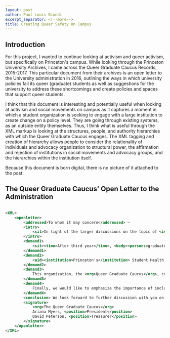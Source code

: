 ```yaml
---
layout: post
author: Paul-Louis Biondi
excerpt_separator: <!--more-->
title: Creating Queer Safety On Campus
---
```


## Introduction

For this project, I wanted to continue looking at activism and queer activism, but specifically on Princeton's campus. While looking through the Princeton University Archives, I came across the Queer Graduate Caucus Records, 2015-2017. This particular document from their archives is an open letter to the University administration in 2016, outlining the ways in which university policies fail its queer (graduate) students as well as suggestions for the university to address these shortcomings and create policies and spaces that support queer students.

I think that this document is interesting and potentially useful when looking at activism and social movements on campus as it captures a moment in which a student organization is seeking to engage with a large institution to create change on a policy level. They are going through existing systems, as an outside entity themselves. Thus, I think what is useful through the XML markup is looking at the structures, people, and authority hierarchies with which the Queer Graduate Caucus engages. The XML tagging and creation of hierarchy allows people to consider the relationality of individuals and advocacy organization to structural power, the affirmation and rejection of institutions in social movements and advocacy groups, and the hierarchies within the institution itself.

Because this document is born digital, there is no picture of it attached to the post.


## The Queer Graduate Caucus' Open Letter to the Administration

```XML

<XML>
    <openletter>
        <addressed>To whom it may concern</addressed> – 
        <intro>
            <sit>In light of the larger discussions on the topic of <iss>diversity</iss> and <iss>inclusion</iss> which have been happening on <place>campus</place> <time>of late</time></sit>, the <org>Queer Graduate Caucus</org> would like to highlight some concerns relating to <comm>LGBTQIA+ <body>graduate students</body></comm>. <time>Last year</time> several of our <position>officers</position> were included in <dialogue>panel discussions and conversations</dialogue> with <position>administrators</position> and some of these issues were raised, but as we have not yet received a <dialogue> response</dialogue> from the <body>administration</body> about their disposition we consider it worthwhile to reiterate them. 
        </intro> 
        <demand1>
            <sit><time>After third year</time>, <body><persons>graduate students</persons></body> are no longer guaranteed <aid>on-campus housing</aid></sit>. The most common destinations for these individuals are <place>Philadelphia</place> and <place> New York City</place>. In the state of <place>Pennsylvania</place>, there are <iss>no <authority>laws</authority> protecting against discrimination on the basis of <identity>sexual orientation</identity> or <identity>gender identity</identity></iss>. This includes <iss>housing discrimination</iss>. Even though the <place>city of New York</place> has <authority>ordinances</authority> aiming to prevent this, the search for apartments is fraught with additional risks for <comm>LGBTQIA+ people</comm>; <iss>there is a constant need to screen potential <persons>roommates</persons> and <persons>landlords</persons> for <marg>homophobic</marg> or <marg>transphobic</marg> attitudes in order to avoid not only discrimination but also harassment</iss>. Additionally, <iss><comm><body>graduate students</body> of color</comm> must negotiate around <marg>racism</marg> during housing searches</iss>. This not only places a considerable burden on <body>graduate students</body> in the form of the <resource>time</resource> involved in such housing searches, but also restricts their ability to find <resource>affordable</resource> housing off campus. Therefore, we consider it paramount that the <institution>Graduate School</institution> and the <body><institution>University's</institution> housing administration</body> renew their commitment to providing <resource>affordable</resource> <aid>on-campus housing</aid> sufficient to meet <body>graduate student</body> demand. <aid>Information</aid> about housing and housing options should also be more effectively distributed to new <body>graduate students</body>. 
	    </demand1>
        <demand2>
            <aid><institution>Princeton's</institution> Student Health Plan</aid> is admirable in that it allows for coverage of several medical options for <comm><persons>transgender students</persons></comm>. However, the <iss><authority>official policy</authority> arbitrarily excludes certain procedures on the grounds of their being "cosmetic" without providing any rationale for the distinction</iss>. This <authority>policy</authority> is rooted in <marg>cissexism</marg> and should be revised with the participation of <comm><persons>transgender students</persons></comm> and <authority>professionals expert in transgender medicine</authority>. 
        </demand2>
        <demand3>
            This organization, the <org>Queer Graduate Caucus</org>, currently has <iss>no <resource>annual budget</resource></iss>. In order to hold even small events, we must go through the drawn-out process of requesting <aid>co-sponsorship</aid> and <aid>funds</aid> from several other organizations, <body>programs</body>, and <body>departments</body>. This makes <iss>the task of event organization very unwieldy and unreliable</iss>. With the generosity and support of many <position>administrators</position> and <position>fellow <body>student</body> leaders</position>, we have been able to hold significant, well-attended events such as last Fall's <event>"Transitioning History with Susan Stryker,"</event> but only with exceptional <resource>effort</resource> and <resource>time</resource> investment by our <position>officers</position>. In <authority><position>President</position> Eisgruber's</authority> response to the <org>Task Force for Diversity and Inclusion</org>, he wrote that the <comm><institution>Princeton University</institution> community</comm> could anticipate an <quote>"increase in <aid>funding</aid> for <body>student</body> initiatives, including those housed in the <body>Fields Center</body>, <body>Women's Center</body>, and <body>LGBT Center</body>, as well as for <comm>identity-based student</comm> organizations."</quote> We humbly request that this include our organization. 
        </demand3>
        <demand4>
            Finally, we would like to emphasize the importance of including <body>graduate students</body> (as well as <bod>undergraduate students</body>) in the decision-making process surrounding issues which directly affect our lives. Regular <aid>communication</aid> between <position>administrators</position> and <position><body>graduate student </body>leaders</position> would facilitate this, and would enhance the <comm>campus community</comm>. 
        </demand4>
        <conclusion> We look forward to further discussion with you on these matters. </conclusion>
        <signature>
            <org>The Queer Graduate Caucus</org>
            Ariana Myers, <position>President</position>
            David Peterson, <position>Treasurer</position>
        </signature>
    </openletter>
</XML>
	
```
